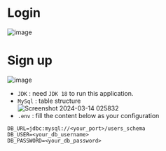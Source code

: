 # Login
![image](https://github.com/lcaohoanq/JavaFx-Form/assets/136492579/78b028ca-7427-4682-8c9d-c037fa9c3b40)
# Sign up
![image](https://github.com/lcaohoanq/JavaFx-Form/assets/136492579/6847f890-78c2-4855-9b74-ef62f7d9d02a)

- `JDK`    : need `JDK 18` to run this application.
- `MySql`  : table structure  
![Screenshot 2024-03-14 025832](https://github.com/lcaohoanq/JavaFx-Login-Signup-Form/assets/136492579/9ecda775-64fe-4d2b-8646-a1244a977343)
- `.env` : fill the content below as your configuration
```shell
DB_URL=jdbc:mysql://<your_port>/users_schema
DB_USER=<your_db_username>
DB_PASSWORD=<your_db_password>
```

